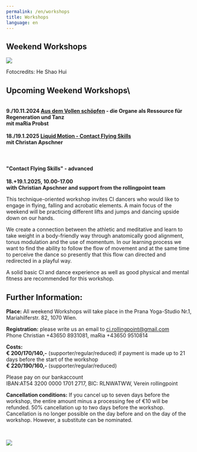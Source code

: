 ```yaml
---
permalink: /en/workshops
title: Workshops
language: en
---
```

## Weekend Workshops

![](/assets/uploads/20160609.145929.jpg)

Fotocredits: He Shao Hui

## Upcoming Weekend Workshops\
\
**9./10.11.2024 [Aus dem Vollen schöpfen](#organs) - die Organe als Ressource für Regeneration und Tanz**\
**mit maRia Probst**\
\
**18./19.1.2025 [Liquid Motion - Contact Flying Skills](#flyingskills)**\
**mit Christan Apschner**\
\
&nbsp;

#### **"Contact Flying Skills"** - advanced

**18.+19.1.2025, 10.00-17.00**\
**with Christian Apschner  and support from the rollingpoint team**

This technique-oriented workshop invites CI dancers who would like to engage in flying, falling and acrobatic elements. A main focus of the weekend will be practicing different lifts and jumps and dancing upside down on our hands.

We create a connection between the athletic and meditative and learn to take weight in a body-friendly way through anatomically good alignment, tonus modulation and the use of momentum. In our learning process we want to find the ability to follow the flow of movement and at the same time to perceive the dance so presently that this flow can directed and redirected in a playful way.

A solid basic CI and dance experience as well as good physical and mental fitness are recommended for this workshop.

## Further Information:

**Place:** All weekend Workshops will take place in the Prana Yoga-Studio Nr.1, Mariahilferstr. 82, 1070 Wien.

**Registration:** please write us an email to [ci.rollingpoint@gmail.com](mailto:ci.rollingpoint@gmail.com)\
Phone Christian +43650 8931081, maRia +43650 9510814

**Costs:**\
**€ 200/170/140,-** (supporter/regular/reduced) if payment is made up to 21 days before the start of the workshop\
**€ 220/190/160,-** (supporter/regular/reduced)

Please pay on our bankaccount\
IBAN:AT54 3200 0000 1701 2717, BIC: RLNWATWW, Verein rollingpoint

**Cancellation conditions:** If you cancel up to seven days before the workshop, the entire amount minus a processing fee of €10 will be refunded. 50% cancellation up to two days before the workshop. Cancellation is no longer possible on the day before and on the day of the workshop. However, a substitute can be nominated.

&nbsp;

![](/assets/uploads/lsz_5750.jpg)
